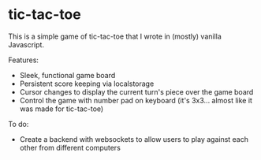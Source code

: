 tic-tac-toe
===========

This is a simple game of tic-tac-toe that I wrote in (mostly) vanilla Javascript.

Features:

- Sleek, functional game board
- Persistent score keeping via localstorage
- Cursor changes to display the current turn's piece over the game board
- Control the game with number pad on keyboard (it's 3x3... almost like it was made for tic-tac-toe)

To do:
- Create a backend with websockets to allow users to play against each other from different computers

